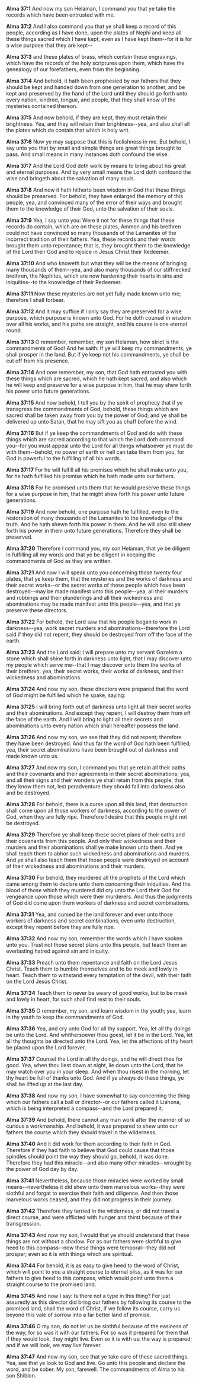 **Alma 37:1** And now my son Helaman, I command you that ye take the records which have been entrusted with me.

**Alma 37:2** And I also command you that ye shall keep a record of this people, according as I have done, upon the plates of Nephi and keep all these things sacred which I have kept, even as I have kept them--for it is for a wise purpose that they are kept--

**Alma 37:3** and these plates of brass, which contain these engravings, which have the records of the holy scriptures upon them, which have the genealogy of our forefathers, even from the beginning.

**Alma 37:4** And behold, it hath been prophesied by our fathers that they should be kept and handed down from one generation to another, and be kept and preserved by the hand of the Lord until they should go forth unto every nation, kindred, tongue, and people, that they shall know of the mysteries contained thereon.

**Alma 37:5** And now behold, if they are kept, they must retain their brightness. Yea, and they will retain their brightness--yea, and also shall all the plates which do contain that which is holy writ.

**Alma 37:6** Now ye may suppose that this is foolishness in me. But behold, I say unto you that by small and simple things are great things brought to pass. And small means in many instances doth confound the wise.

**Alma 37:7** And the Lord God doth work by means to bring about his great and eternal purposes. And by very small means the Lord doth confound the wise and bringeth about the salvation of many souls.

**Alma 37:8** And now it hath hitherto been wisdom in God that these things should be preserved. For behold, they have enlarged the memory of this people, yea, and convinced many of the error of their ways and brought them to the knowledge of their God, unto the salvation of their souls.

**Alma 37:9** Yea, I say unto you: Were it not for these things that these records do contain, which are on these plates, Ammon and his brethren could not have convinced so many thousands of the Lamanites of the incorrect tradition of their fathers. Yea, these records and their words brought them unto repentance; that is, they brought them to the knowledge of the Lord their God and to rejoice in Jesus Christ their Redeemer.

**Alma 37:10** And who knoweth but what they will be the means of bringing many thousands of them--yea, and also many thousands of our stiffnecked brethren, the Nephites, which are now hardening their hearts in sins and iniquities--to the knowledge of their Redeemer.

**Alma 37:11** Now these mysteries are not yet fully made known unto me; therefore I shall forbear.

**Alma 37:12** And it may suffice if I only say they are preserved for a wise purpose, which purpose is known unto God. For he doth counsel in wisdom over all his works, and his paths are straight, and his course is one eternal round.

**Alma 37:13** O remember, remember, my son Helaman, how strict is the commandments of God! And he saith: If ye will keep my commandments, ye shall prosper in the land. But if ye keep not his commandments, ye shall be cut off from his presence.

**Alma 37:14** And now remember, my son, that God hath entrusted you with these things which are sacred, which he hath kept sacred, and also which he will keep and preserve for a wise purpose in him, that he may shew forth his power unto future generations.

**Alma 37:15** And now behold, I tell you by the spirit of prophecy that if ye transgress the commandments of God, behold, these things which are sacred shall be taken away from you by the power of God; and ye shall be delivered up unto Satan, that he may sift you as chaff before the wind.

**Alma 37:16** But if ye keep the commandments of God and do with these things which are sacred according to that which the Lord doth command you--for you must appeal unto the Lord for all things whatsoever ye must do with them--behold, no power of earth or hell can take them from you, for God is powerful to the fulfilling of all his words.

**Alma 37:17** For he will fulfill all his promises which he shall make unto you, for he hath fulfilled his promise which he hath made unto our fathers.

**Alma 37:18** For he promised unto them that he would preserve these things for a wise purpose in him, that he might shew forth his power unto future generations.

**Alma 37:19** And now behold, one purpose hath he fulfilled, even to the restoration of many thousands of the Lamanites to the knowledge of the truth. And he hath shewn forth his power in them. And he will also still shew forth his power in them unto future generations. Therefore they shall be preserved.

**Alma 37:20** Therefore I command you, my son Helaman, that ye be diligent in fulfilling all my words and that ye be diligent in keeping the commandments of God as they are written.

**Alma 37:21** And now I will speak unto you concerning those twenty four plates, that ye keep them, that the mysteries and the works of darkness and their secret works--or the secret works of those people which have been destroyed--may be made manifest unto this people--yea, all their murders and robbings and their plunderings and all their wickedness and abominations may be made manifest unto this people--yea, and that ye preserve these directors.

**Alma 37:22** For behold, the Lord saw that his people began to work in darkness--yea, work secret murders and abominations--therefore the Lord said if they did not repent, they should be destroyed from off the face of the earth.

**Alma 37:23** And the Lord said: I will prepare unto my servant Gazelem a stone which shall shine forth in darkness unto light, that I may discover unto my people which serve me--that I may discover unto them the works of their brethren, yea, their secret works, their works of darkness, and their wickedness and abominations.

**Alma 37:24** And now my son, these directors were prepared that the word of God might be fulfilled which he spake, saying:

**Alma 37:25** I will bring forth out of darkness unto light all their secret works and their abominations. And except they repent, I will destroy them from off the face of the earth. And I will bring to light all their secrets and abominations unto every nation which shall hereafter possess the land.

**Alma 37:26** And now my son, we see that they did not repent; therefore they have been destroyed. And thus far the word of God hath been fulfilled; yea, their secret abominations have been brought out of darkness and made known unto us.

**Alma 37:27** And now my son, I command you that ye retain all their oaths and their covenants and their agreements in their secret abominations; yea, and all their signs and their wonders ye shall retain from this people, that they know them not, lest peradventure they should fall into darkness also and be destroyed.

**Alma 37:28** For behold, there is a curse upon all this land, that destruction shall come upon all those workers of darkness, according to the power of God, when they are fully ripe. Therefore I desire that this people might not be destroyed.

**Alma 37:29** Therefore ye shall keep these secret plans of their oaths and their covenants from this people. And only their wickedness and their murders and their abominations shall ye make known unto them. And ye shall teach them to abhor such wickedness and abominations and murders. And ye shall also teach them that those people were destroyed on account of their wickedness and abominations and their murders.

**Alma 37:30** For behold, they murdered all the prophets of the Lord which came among them to declare unto them concerning their iniquities. And the blood of those which they murdered did cry unto the Lord their God for vengeance upon those which were their murderers. And thus the judgments of God did come upon them workers of darkness and secret combinations.

**Alma 37:31** Yea, and cursed be the land forever and ever unto those workers of darkness and secret combinations, even unto destruction, except they repent before they are fully ripe.

**Alma 37:32** And now my son, remember the words which I have spoken unto you. Trust not those secret plans unto this people, but teach them an everlasting hatred against sin and iniquity.

**Alma 37:33** Preach unto them repentance and faith on the Lord Jesus Christ. Teach them to humble themselves and to be meek and lowly in heart. Teach them to withstand every temptation of the devil, with their faith on the Lord Jesus Christ.

**Alma 37:34** Teach them to never be weary of good works, but to be meek and lowly in heart, for such shall find rest to their souls.

**Alma 37:35** O remember, my son, and learn wisdom in thy youth; yea, learn in thy youth to keep the commandments of God.

**Alma 37:36** Yea, and cry unto God for all thy support. Yea, let all thy doings be unto the Lord. And whithersoever thou goest, let it be in the Lord. Yea, let all thy thoughts be directed unto the Lord. Yea, let the affections of thy heart be placed upon the Lord forever.

**Alma 37:37** Counsel the Lord in all thy doings, and he will direct thee for good. Yea, when thou liest down at night, lie down unto the Lord, that he may watch over you in your sleep. And when thou risest in the morning, let thy heart be full of thanks unto God. And if ye always do these things, ye shall be lifted up at the last day.

**Alma 37:38** And now my son, I have somewhat to say concerning the thing which our fathers call a ball or director--or our fathers called it Liahona, which is being interpreted a compass--and the Lord prepared it.

**Alma 37:39** And behold, there cannot any man work after the manner of so curious a workmanship. And behold, it was prepared to shew unto our fathers the course which they should travel in the wilderness.

**Alma 37:40** And it did work for them according to their faith in God. Therefore if they had faith to believe that God could cause that those spindles should point the way they should go, behold, it was done. Therefore they had this miracle--and also many other miracles--wrought by the power of God day by day.

**Alma 37:41** Nevertheless, because those miracles were worked by small means--nevertheless it did shew unto them marvelous works--they were slothful and forgat to exercise their faith and diligence. And then those marvelous works ceased, and they did not progress in their journey.

**Alma 37:42** Therefore they tarried in the wilderness, or did not travel a direct course, and were afflicted with hunger and thirst because of their transgression.

**Alma 37:43** And now my son, I would that ye should understand that these things are not without a shadow. For as our fathers were slothful to give heed to this compass--now these things were temporal--they did not prosper; even so it is with things which are spiritual.

**Alma 37:44** For behold, it is as easy to give heed to the word of Christ, which will point to you a straight course to eternal bliss, as it was for our fathers to give heed to this compass, which would point unto them a straight course to the promised land.

**Alma 37:45** And now I say: Is there not a type in this thing? For just assuredly as this director did bring our fathers by following its course to the promised land, shall the word of Christ, if we follow its course, carry us beyond this vale of sorrow into a far better land of promise.

**Alma 37:46** O my son, do not let us be slothful because of the easiness of the way, for so was it with our fathers. For so was it prepared for them that if they would look, they might live. Even so it is with us: the way is prepared; and if we will look, we may live forever.

**Alma 37:47** And now my son, see that ye take care of these sacred things. Yea, see that ye look to God and live. Go unto this people and declare the word, and be sober. My son, farewell. The commandments of Alma to his son Shiblon.


